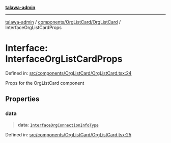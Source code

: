 [**talawa-admin**](../../../../README.md)

***

[talawa-admin](../../../../README.md) / [components/OrgListCard/OrgListCard](../README.md) / InterfaceOrgListCardProps

# Interface: InterfaceOrgListCardProps

Defined in: [src/components/OrgListCard/OrgListCard.tsx:24](https://github.com/gautam-divyanshu/talawa-admin/blob/334f0f7773e45df65600a1da08d00c41806347e4/src/components/OrgListCard/OrgListCard.tsx#L24)

Props for the OrgListCard component

## Properties

### data

> **data**: [`InterfaceOrgConnectionInfoType`](../../../../utils/interfaces/interfaces/InterfaceOrgConnectionInfoType.md)

Defined in: [src/components/OrgListCard/OrgListCard.tsx:25](https://github.com/gautam-divyanshu/talawa-admin/blob/334f0f7773e45df65600a1da08d00c41806347e4/src/components/OrgListCard/OrgListCard.tsx#L25)
